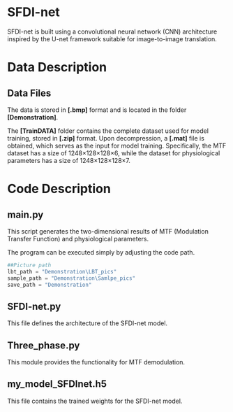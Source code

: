 # SFDI-net

SFDI-net is built using a convolutional neural network (CNN) architecture inspired by the U-net framework suitable for image-to-image translation.

# Data Description

## Data Files

The data is stored in **[.bmp]** format and is located in the folder **[Demonstration]**.

The **[TrainDATA]** folder contains the complete dataset used for model training, stored in **[.zip]** format. Upon decompression, a **[.mat]** file is obtained, which serves as the input for model training. Specifically, the MTF dataset has a size of 1248×128×128×6, while the dataset for physiological parameters has a size of 1248×128×128×7.

# Code Description

## main.py

This script generates the two-dimensional results of MTF (Modulation Transfer Function) and physiological parameters.

The program can be executed simply by adjusting the code path.

```Python
##Picture path
lbt_path = "Demonstration\LBT_pics"
sample_path = "Demonstration\Samlpe_pics"
save_path = "Demonstration"
```

## SFDI-net.py

This file defines the architecture of the SFDI-net model.

## Three_phase.py

This module provides the functionality for MTF demodulation.

## my_model_SFDInet.h5

This file contains the trained weights for the SFDI-net model.
